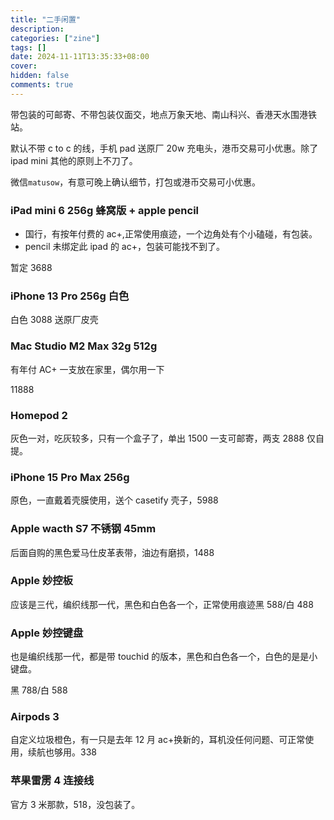```yaml
---
title: "二手闲置"
description:
categories: ["zine"]
tags: []
date: 2024-11-11T13:35:33+08:00
cover:
hidden: false
comments: true
---
```


带包装的可邮寄、不带包装仅面交，地点万象天地、南山科兴、香港天水围港铁站。

默认不带 c to c 的线，手机 pad 送原厂 20w 充电头，港币交易可小优惠。除了 ipad mini 其他的原则上不刀了。

微信`matusow`，有意可晚上确认细节，打包或港币交易可小优惠。

### iPad mini 6 256g 蜂窝版 + apple pencil

-   国行，有按年付费的 ac+,正常使用痕迹，一个边角处有个小磕碰，有包装。
-   pencil 未绑定此 ipad 的 ac+，包装可能找不到了。

暂定 3688

### iPhone 13 Pro 256g 白色

白色 3088 送原厂皮壳

### Mac Studio M2 Max 32g 512g

有年付 AC+ 一支放在家里，偶尔用一下

11888

### Homepod 2

灰色一对，吃灰较多，只有一个盒子了，单出 1500 一支可邮寄，两支 2888 仅自提。

### iPhone 15 Pro Max 256g

原色，一直戴着壳膜使用，送个 casetify 壳子，5988

### Apple wacth S7 不锈钢 45mm

后面自购的黑色爱马仕皮革表带，油边有磨损，1488

### Apple 妙控板

应该是三代，编织线那一代，黑色和白色各一个，正常使用痕迹黑 588/白 488

### Apple 妙控键盘

也是编织线那一代，都是带 touchid 的版本，黑色和白色各一个，白色的是是小键盘。

黑 788/白 588

### Airpods 3

自定义垃圾橙色，有一只是去年 12 月 ac+换新的，耳机没任何问题、可正常使用，续航也够用。338

### 苹果雷雳 4 连接线

官方 3 米那款，518，没包装了。
